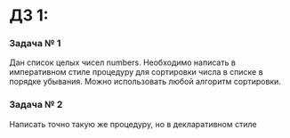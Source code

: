 # ДЗ 1:

### Задача № 1
Дан список целых чисел numbers. Необходимо написать в императивном стиле процедуру для 
сортировки числа в списке в порядке убывания. Можно использовать любой алгоритм сортировки.

### Задача № 2
Написать точно такую же процедуру, но в декларативном стиле
